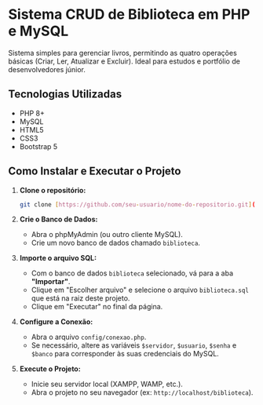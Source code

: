 # Sistema CRUD de Biblioteca em PHP e MySQL

Sistema simples para gerenciar livros, permitindo as quatro operações básicas (Criar, Ler, Atualizar e Excluir). Ideal para estudos e portfólio de desenvolvedores júnior.

## Tecnologias Utilizadas
* PHP 8+
* MySQL
* HTML5
* CSS3
* Bootstrap 5

## Como Instalar e Executar o Projeto

1.  **Clone o repositório:**
    ```bash
    git clone [https://github.com/seu-usuario/nome-do-repositorio.git](https://github.com/seu-usuario/nome-do-repositorio.git)
    ```

2.  **Crie o Banco de Dados:**
    * Abra o phpMyAdmin (ou outro cliente MySQL).
    * Crie um novo banco de dados chamado `biblioteca`.

3.  **Importe o arquivo SQL:**
    * Com o banco de dados `biblioteca` selecionado, vá para a aba **"Importar"**.
    * Clique em "Escolher arquivo" e selecione o arquivo `biblioteca.sql` que está na raiz deste projeto.
    * Clique em "Executar" no final da página.

4.  **Configure a Conexão:**
    * Abra o arquivo `config/conexao.php`.
    * Se necessário, altere as variáveis `$servidor`, `$usuario`, `$senha` e `$banco` para corresponder às suas credenciais do MySQL.

5.  **Execute o Projeto:**
    * Inicie seu servidor local (XAMPP, WAMP, etc.).
    * Abra o projeto no seu navegador (ex: `http://localhost/biblioteca`).

